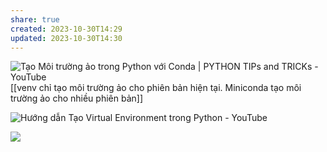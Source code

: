 ```yaml
---
share: true
created: 2023-10-30T14:29
updated: 2023-10-30T14:30
---
```

![Tạo Môi trường ảo trong Python với Conda | PYTHON TIPs and TRICKs - YouTube](https://youtu.be/R04snR6jl1s)
[[venv chỉ tạo môi trường ảo cho phiên bản hiện tại. Miniconda tạo môi trường ảo cho nhiều phiên bản]] 

![Hướng dẫn Tạo Virtual Environment trong Python - YouTube](https://youtu.be/jOUUqDGogAo)

![](https://explainxkcd.com/wiki/images/c/cb/python_environment.png) 
